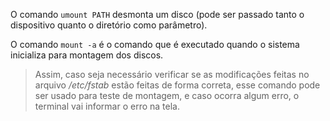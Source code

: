O comando `umount PATH` desmonta um disco (pode ser passado tanto o dispositivo quanto o diretório como parâmetro).

O comando `mount -a` é o comando que é executado quando o sistema inicializa para montagem dos discos.

> Assim, caso seja necessário verificar se as modificações feitas no arquivo */etc/fstab* estão feitas de forma correta, esse comando pode ser usado para teste de montagem, e caso ocorra algum erro, o terminal vai informar o erro na tela.